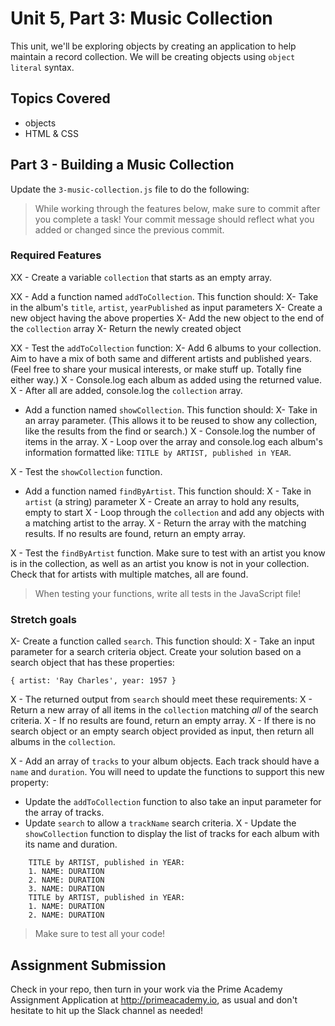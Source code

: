 # Unit 5, Part 3: Music Collection

This unit, we'll be exploring objects by creating an application to help maintain a record collection. We will be creating objects using `object literal` syntax.

## Topics Covered

- objects
- HTML & CSS

## Part 3 - Building a Music Collection

Update the `3-music-collection.js` file to do the following:

> While working through the features below, make sure to commit after you complete a task! Your commit message should reflect what you added or changed since the previous commit.

### Required Features

XX - Create a variable `collection` that starts as an empty array.

XX - Add a function named `addToCollection`. This function should:
  X- Take in the album's `title`, `artist`, `yearPublished` as input parameters
  X- Create a new object having the above properties
  X- Add the new object to the end of the `collection` array
  X- Return the newly created object

XX - Test the `addToCollection` function:
  X- Add 6 albums to your collection. Aim to have a mix of both same and different artists and published years. (Feel free to share your musical interests, or make stuff up. Totally fine either way.)
  X - Console.log each album as added using the returned value.
  X - After all are added, console.log the `collection` array.

- Add a function named `showCollection`. This function should:
 X- Take in an array parameter. (This allows it to be reused to show any collection, like the results from the find or search.)
 X - Console.log the number of items in the array.
 X - Loop over the array and console.log each album's information formatted like: `TITLE by ARTIST, published in YEAR`.

X - Test the `showCollection` function.

- Add a function named `findByArtist`. This function should:
X  - Take in `artist` (a string) parameter
X  - Create an array to hold any results, empty to start
X  - Loop through the `collection` and add any objects with a matching artist to the array.
X  - Return the array with the matching results. If no results are found, return an empty array.

X - Test the `findByArtist` function. Make sure to test with an artist you know is in the collection, as well as an artist you know is not in your collection. Check that for artists with multiple matches, all are found.

> When testing your functions, write all tests in the JavaScript file!


### Stretch goals

X- Create a function called `search`. This function should:
X  - Take an input parameter for a search criteria object. Create your solution based on a search object that has these properties:
  ```
  { artist: 'Ray Charles', year: 1957 }
  ```
X  - The returned output from `search` should meet these requirements:
X    - Return a new array of all items in the `collection` matching *all* of the search criteria.
X    - If no results are found, return an empty array.
X    - If there is no search object or an empty search object provided as input, then return all albums in the `collection`.

X - Add an array of `tracks` to your album objects. Each track should have a `name` and `duration`. You will need to update the functions to support this new property:
  - Update the `addToCollection` function to also take an input parameter for the array of tracks.
  - Update `search` to allow a `trackName` search criteria.
X  - Update the `showCollection` function to display the list of tracks for each album with its name and duration.
```
    TITLE by ARTIST, published in YEAR:
    1. NAME: DURATION
    2. NAME: DURATION
    3. NAME: DURATION
    TITLE by ARTIST, published in YEAR:
    1. NAME: DURATION
    2. NAME: DURATION
```

> Make sure to test all your code!



## Assignment Submission
Check in your repo, then turn in your work via the Prime Academy Assignment Application at http://primeacademy.io, as usual and don't hesitate to hit up the Slack channel as needed!
